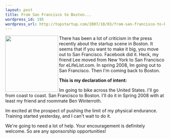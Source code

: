 ```yaml
--- 
layout: post
title: From San Francisco to Boston...
wordpress_id: 195
wordpress_url: http://topstartup.com/2007/10/03/from-san-francisco-to-boston/
---
```

<img src="http://img231.imageshack.us/img231/8990/zz7320f7d5ig0.jpg" align="left" height="178" width="167" />There has been a lot of criticism in the press recently about the startup scene in Boston. It seems that if you want to make it big, you move out to San Francisco. Facebook did it. Heck, my friend Lee moved from New York to San Francisco for eLifeList.com. In spring 2008, Im going out to San Francisco. Then I'm coming back to Boston.<!--more-->

<strong>This is my declaration of intent:</strong>

Im going to bike across the United States. I'll go from coast to coast. San Francisco to Boston.  I'll do it in Spring 2008 with at least my friend and roommate Ben Winterroth.

Im excited at the prospect of pushing the limit of my physical endurance. Training started yesterday, and I can't wait to do it.

We're going to need a lot of help. Your encouragement is definitely welcome. So are any sponsorship opportunities!

